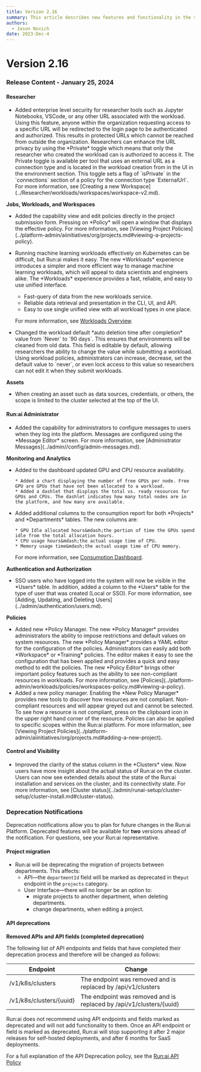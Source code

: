 ```yaml
---
title: Version 2.16
summary: This article describes new features and functionality in the version.
authors:
  - Jason Novich
date: 2023-Dec-4
---
```


# Version 2.16

### Release Content - January 25, 2024

#### Researcher

* Added enterprise level security for researcher tools such as Jupyter Notebooks, VSCode, or any other URL associated with the workload. Using this feature, anyone within the organization requesting access to a specific URL will be redirected to the login page to be authenticated and authorized. This results in protected URLs which cannot be reached from outside the organization. Researchers can enhance the URL privacy by using the \*Private\* toggle which means that only the researcher who created the workload can is authorized to access it. The Private toggle is available per tool that uses an external URL as a connection type and is located in the workload creation from in the UI in the environment section. This toggle sets a flag of \`isPrivate\` in the \`connections\` section of a policy for the connection type \`ExternalUrl\`. For more information, see \[Creating a new Workspace]\(../Researcher/workloads/workspaces/workspace-v2.md).

**Jobs, Workloads, and Workspaces**

* Added the capability view and edit policies directly in the project submission form. Pressing on \*Policy\* will open a window that displays the effective policy. For more information, see \[Viewing Project Policies]\(../platform-admin/aiinitiatives/org/projects.md#viewing-a-projects-policy).
*   Running machine learning workloads effectively on Kubernetes can be difficult, but Run:ai makes it easy. The new \*Workloads\* experience introduces a simpler and more efficient way to manage machine learning workloads, which will appeal to data scientists and engineers alike. The \*Workloads\* experience provides a fast, reliable, and easy to use unified interface.

    * Fast-query of data from the new workloads service.
    * Reliable data retrieval and presentation in the CLI, UI, and API.
    * Easy to use single unified view with all workload types in one place.

    For more information, see [Workloads Overview](../../platform-admin/workloads/workload-overview.md).
* Changed the workload default \*auto deletion time after completion\* value from \`Never\` to \`90 days\`. This ensures that environments will be cleaned from old data. This field is editable by default, allowing researchers the ability to change the value while submitting a workload. Using workload policies, administrators can increase, decrease, set the default value to \`never\`, or even lock access to this value so researchers can not edit it when they submit workloads.

**Assets**

* When creating an asset such as data sources, credentials, or others, the scope is limited to the cluster selected at the top of the UI.

#### Run:ai Administrator

* Added the capability for administrators to configure messages to users when they log into the platform. Messages are configured using the \*Message Editor\* screen. For more information, see \[Administrator Messages]\(../admin//config/admin-messages.md).

**Monitoring and Analytics**

*   Added to the dashboard updated GPU and CPU resource availability.

    ```
    * Added a chart displaying the number of free GPUs per node. Free GPU are GPUs that have not been allocated to a workload.
    * Added a dashlet that displays the total vs. ready resources for GPUs and CPUs. The dashlet indicates how many total nodes are in the platform, and how many are available. 
    ```
*   Added additional columns to the consumption report for both \*Projects\* and \*Departments\* tables. The new columns are:

    ```
    * GPU Idle allocated hours&mdash;the portion of time the GPUs spend idle from the total allocation hours.
    * CPU usage hours&mdash;the actual usage time of CPU.
    * Memory usage time&mdash;the actual usage time of CPU memory.
    ```

    For more information, see [Consumption Dashboard](../../platform-admin/performance/dashboard-analysis.md#consumption-dashboard).

**Authentication and Authorization**

* SSO users who have logged into the system will now be visible in the \*Users\* table. In addition, added a column to the \*Users\* table for the type of user that was created (Local or SSO). For more information, see \[Adding, Updating, and Deleting Users]\(../admin/authentication/users.md).

**Policies**

* Added new \*Policy Manager. The new \*Policy Manager\* provides administrators the ability to impose restrictions and default values on system resources. The new \*Policy Manager\* provides a YAML editor for the configuration of the policies. Administrators can easily add both \*Workspace\* or \*Training\* policies. The editor makes it easy to see the configuration that has been applied and provides a quick and easy method to edit the policies. The new \*Policy Editor\* brings other important policy features such as the ability to see non-compliant resources in workloads. For more information, see \[Policies]\(../platform-admin/workloads/policies/workspaces-policy.md#viewing-a-policy).
* Added a new policy manager. Enabling the \*New Policy Manager\* provides new tools to discover how resources are not compliant. Non-compliant resources and will appear greyed out and cannot be selected. To see how a resource is not compliant, press on the clipboard icon in the upper right hand corner of the resource. Policies can also be applied to specific scopes within the Run:ai platform. For more information, see \[Viewing Project Policies]\(../platform-admin/aiinitiatives/org/projects.md#adding-a-new-project).

#### Control and Visibility

* Improved the clarity of the status column in the \*Clusters\* view. Now users have more insight about the actual status of Run:ai on the cluster. Users can now see extended details about the state of the Run:ai installation and services on the cluster, and its connectivity state. For more information, see \[Cluster status]\(../admin/runai-setup/cluster-setup/cluster-install.md#cluster-status).

### Deprecation Notifications

Deprecation notifications allow you to plan for future changes in the Run:ai Platform. Deprecated features will be available for **two** versions ahead of the notification. For questions, see your Run:ai representative.

#### Project migration

* Run:ai will be deprecating the migration of projects between departments. This affects:
  * API—the `departmentId` field will be marked as deprecated in the`put` endpoint in the `projects` category.
  * User Interface—there will no longer be an option to:
    * migrate projects to another department, when deleting departments.
    * change departments, when editing a project.

#### API deprecations

**Removed APIs and API fields (completed deprecation)**

The following list of API endpoints and fields that have completed their deprecation process and therefore will be changed as follows:

| Endpoint                | Change                                                              |
| ----------------------- | ------------------------------------------------------------------- |
| /v1/k8s/clusters        | The endpoint was removed and is replaced by /api/v1/clusters        |
| /v1/k8s/clusters/{uuid} | The endpoint was removed and is replaced by /api/v1/clusters/{uuid} |

Run:ai does not recommend using API endpoints and fields marked as deprecated and will not add functionality to them. Once an API endpoint or field is marked as deprecated, Run:ai will stop supporting it after 2 major releases for self-hosted deployments, and after 6 months for SaaS deployments.

For a full explanation of the API Deprecation policy, see the [Run:ai API Policy](../../developer/admin-rest-api/overview.md#api-lifecycle-and-deprecation)
